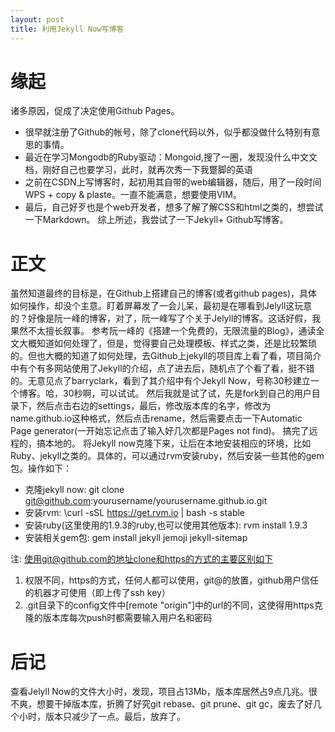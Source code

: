 ```yaml
---
layout: post
title: 利用Jekyll Now写博客
---
```

缘起
===========
诸多原因，促成了决定使用Github Pages。
- 很早就注册了Github的帐号，除了clone代码以外，似乎都没做什么特别有意思的事情。
- 最近在学习Mongodb的Ruby驱动：Mongoid,搜了一圈，发现没什么中文文档，刚好自己也要学习，此时，就再次秀一下我蹩脚的英语
- 之前在CSDN上写博客时，起初用其自带的web编辑器，随后，用了一段时间WPS + copy & plaste。一直不能满意，想要使用VIM。
- 最后，自己好歹也是个web开发者，想多了解了解CSS和html之类的，想尝试一下Markdown。
综上所述，我尝试了一下Jekyll+ Github写博客。

正文
============
虽然知道最终的目标是，在Github上搭建自己的博客(或者github pages)，具体如何操作，却没个主意。盯着屏幕发了一会儿呆，最初是在哪看到Jelyll这玩意的？好像是阮一峰的博客，对了，阮一峰写了个关于Jelyll的博客。这话好假，我果然不太擅长叙事。
参考阮一峰的《搭建一个免费的，无限流量的Blog》，通读全文大概知道如何处理了，但是，觉得要自己处理模板、样式之类，还是比较繁琐的。但也大概的知道了如何处理，去Github上jekyll的项目库上看了看，项目简介中有个有多网站使用了Jekyll的介绍，点了进去后，随机点了个看了看，挺不错的。无意见点了barryclark，看到了其介绍中有个Jekyll Now，号称30秒建立一个博客。哈，30秒啊，可以试试。
然后我就是试了试，先是fork到自己的用户目录下，然后点击右边的settings，最后，修改版本库的名字，修改为name.github.io这种格式，然后点击rename，然后需要点击一下Automatic Page generator(一开始忘记点击了输入好几次都是Pages not find)。
搞完了远程的，搞本地的。
将Jekyll now克隆下来，让后在本地安装相应的环境，比如Ruby、jekyll之类的。具体的，可以通过rvm安装ruby，然后安装一些其他的gem包。操作如下：

- 克隆jekyll now: git clone git@github.com:yourusername/yourusername.github.io.git
- 安装rvm: \curl -sSL https://get.rvm.io | bash -s stable
- 安装ruby(这里使用的1.9.3的ruby,也可以使用其他版本): rvm install 1.9.3 
- 安装相关gem包: gem install jekyll jemoji jekyll-sitemap

注: 使用git@github.com的地址clone和https的方式的主要区别如下

1. 权限不同，https的方式，任何人都可以使用，git@的放置，github用户信任的机器才可使用（即上传了ssh key） 
2. .git目录下的config文件中[remote "origin"]中的url的不同，这使得用https克隆的版本库每次push时都需要输入用户名和密码

后记
=========== 
查看Jelyll Now的文件大小时，发现，项目占13Mb，版本库居然占9点几兆。很不爽，想要干掉版本库，折腾了好究git rebase、git prune、git gc，废去了好几个小时，版本只减少了一点。最后，放弃了。



